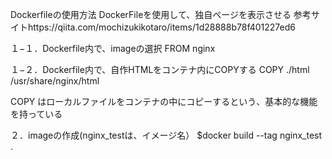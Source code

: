Dockerfileの使用方法
DockerFileを使用して、独自ページを表示させる
参考サイトhttps://qiita.com/mochizukikotaro/items/1d28888b78f401227ed6


１−１．Dockerfile内で、imageの選択
FROM nginx

１−２．Dockerfile内で、自作HTMLをコンテナ内にCOPYする
COPY ./html /usr/share/nginx/html

COPY はローカルファイルをコンテナの中にコピーするという、基本的な機能を持っている

２．imageの作成(nginx_testは、イメージ名）
$docker build --tag nginx_test .

